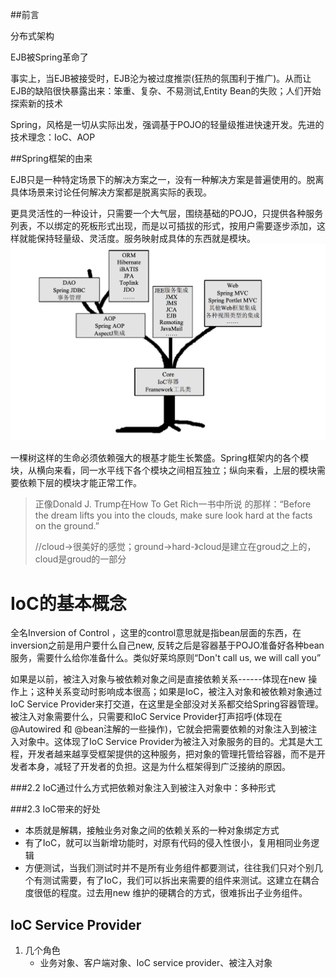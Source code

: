 ##前言

分布式架构

EJB被Spring革命了

事实上，当EJB被接受时，EJB沦为被过度推崇(狂热的氛围利于推广)。从而让EJB的缺陷很快暴露出来：笨重、复杂、不易测试,Entity Bean的失败；人们开始探索新的技术

Spring，风格是一切从实际出发，强调基于POJO的轻量级推进快速开发。先进的技术理念：IoC、AOP

##Spring框架的由来

EJB只是一种特定场景下的解决方案之一，没有一种解决方案是普遍使用的。脱离具体场景来讨论任何解决方案都是脱离实际的表现。

更具灵活性的一种设计，只需要一个大气层，围绕基础的POJO，只提供各种服务列表，不以绑定的死板形式出现，而是以可插拔的形式，按用户需要逐步添加，这样就能保持轻量级、灵活度。服务映射成具体的东西就是模块。![image-20220415112930491](book_Spring揭秘.assets/image-20220415112930491.png)

一棵树这样的生命必须依赖强大的根基才能生长繁盛。Spring框架内的各个模块，从横向来看，同一水平线下各个模块之间相互独立；纵向来看，上层的模块需要依赖下层的模块才能正常工作。

> 正像Donald J. Trump在How To Get Rich一书中所说 的那样：“Before the dream lifts you into the clouds, make sure look hard at the facts on the ground.”
>
> //cloud->很美好的感觉；ground->hard-》cloud是建立在groud之上的，cloud是groud的一部分



# IoC的基本概念

全名Inversion of Control ，这里的control意思就是指bean层面的东西，在inversion之前是用户要什么自己new, 反转之后是容器基于POJO准备好各种bean服务，需要什么给你准备什么。类似好莱坞原则“Don't call us, we will call you”

如果是以前，被注入对象与被依赖对象之间是直接依赖关系------体现在new 操作上；这种关系变动时影响成本很高；如果是IoC，被注入对象和被依赖对象通过IoC Service Provider来打交道，在这里是全部没对关系都交给Spring容器管理。被注入对象需要什么，只需要和IoC Service Provider打声招呼(体现在@Autowired 和 @bean注解的一些操作)，它就会把需要依赖的对象注入到被注入对象中。这体现了IoC Service Provider为被注入对象服务的目的。尤其是大工程，开发者越来越享受框架提供的这种服务，把对象的管理托管给容器，而不是开发者本身，减轻了开发者的负担。这是为什么框架得到广泛接纳的原因。

###2.2 IoC通过什么方式把依赖对象注入到被注入对象中：多种形式

###2.3 IoC带来的好处

* 本质就是解耦，接触业务对象之间的依赖关系的一种对象绑定方式
* 有了IoC，就可以当新增功能时，对原有代码的侵入性很小，复用相同业务逻辑
* 方便测试，当我们测试时并不是所有业务组件都要测试，往往我们只对个别几个有测试需要，有了IoC，我们可以拆出来需要的组件来测试。这建立在耦合度很低的程度。过去用new 维护的硬耦合的方式，很难拆出子业务组件。



## IoC Service Provider

1. 几个角色
   * 业务对象、客户端对象、IoC service provider、被注入对象

